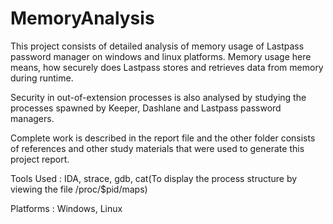 # MemoryAnalysis

This project consists of detailed analysis of memory usage of Lastpass password manager on windows and linux platforms. Memory usage here means, how securely does Lastpass stores and retrieves data from memory during runtime.

Security in out-of-extension processes is also analysed by studying the processes spawned by Keeper, Dashlane and Lastpass password managers.

Complete work is described in the report file and the other folder consists of references and other study materials that were used to generate this project report.

Tools Used : IDA, strace, gdb, cat(To display the process structure by viewing the file /proc/$pid/maps)

Platforms : Windows, Linux
